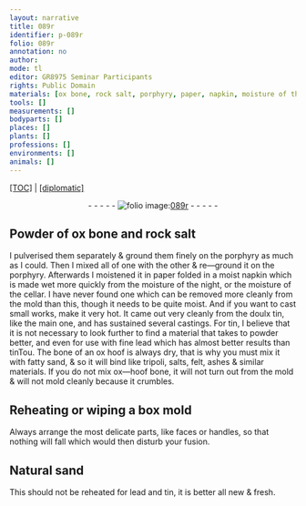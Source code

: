 ```yaml
---
layout: narrative
title: 089r
identifier: p-089r
folio: 089r
annotation: no
author:
mode: tl
editor: GR8975 Seminar Participants
rights: Public Domain
materials: [ox bone, rock salt, porphyry, paper, napkin, moisture of the night, moisture of the cellar, tin, lead, bone of an ox hoof, sand, tripoli, salts, felt, ashes, ox-hoof bone, Natural sand]
tools: []
measurements: []
bodyparts: []
places: []
plants: []
professions: []
environments: []
animals: []
---
```


<p><a href="{{ site.baseurl }}/translation/" target="_blank">[TOC]</a> | <a href="{{ site.baseurl }}/texts/p-089r_tc/">[diplomatic]</a></p><div class="folio" align="center">- - - - - <a href="http://gallica.bnf.fr/ark:/12148/btv1b10500001g/f183.image" target="_blank"><img src="https://cu-mkp.github.io/2017-workshop-edition/assets/photo-icon.png" alt="folio image: " style="display:inline-block; margin-bottom:-3px;"/>089r</a> - - - - - </div>  
  

## Powder of <span class="m">ox bone</span> and <span class="m">rock salt</span>

 
I pulverised them separately & ground them finely on the <span class="m">porphyry</span> as much as I could. Then I mixed all of one with the other & re—ground it on the <span class="m">porphyry</span>. Afterwards I moistened it in <span class="m">paper</span> folded in a moist <span class="m">napkin</span> which is made wet more quickly from the <span class="m">moisture of the night</span>, or the <span class="m"><span class="sup">moisture of</span> the cellar</span>. I have never found <span class="sup">one</span> which can be removed more cleanly from the mold than this, though it needs to be quite moist. And if you want to cast small works, make it very hot. It came out very cleanly from the doulx tin, like the main one, and has sustained several castings. For <span class="m">tin</span>, I believe that it is not necessary to look further to find a material that takes to powder better, and even for use with fine <span class="m">lead</span> which has almost better results than <span class="m">tin</span><span class="del">Tou</span>. The <span class="m">bone of an ox hoof</span> is always dry, that is why you must mix it with fatty <span class="m">sand</span>, & so it will bind like <span class="m">tripoli</span>, <span class="m">salts</span>, <span class="m">felt</span>, <span class="m">ashes</span> & similar materials. <span class="sup">If you do not mix <span class="m">ox—hoof bone</span></span>, it will not turn out from the mold & will not mold cleanly because it crumbles.
 
 
  

## Reheating or wiping a box mold

 
Always arrange the most delicate parts, like faces or handles, so that nothing will fall which would then disturb your fusion.
 
 
  

## <span class="m">Natural sand</span>

 
This should not be reheated for <span class="m">lead</span> and <span class="m">tin</span>, it is <span class="del"></span> better all new & fresh.
 
